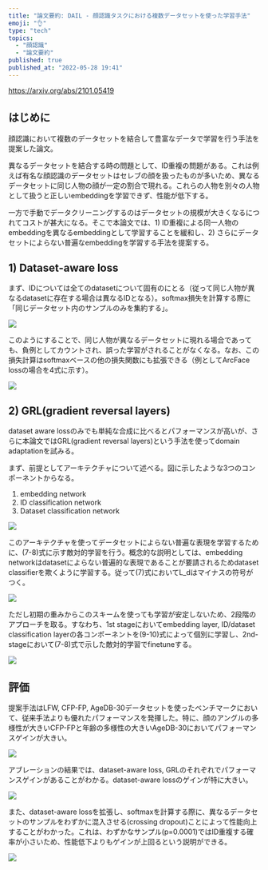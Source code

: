 ```yaml
---
title: "論文要約: DAIL - 顔認識タスクにおける複数データセットを使った学習手法"
emoji: "👌"
type: "tech"
topics:
  - "顔認識"
  - "論文要約"
published: true
published_at: "2022-05-28 19:41"
---
```


https://arxiv.org/abs/2101.05419

## はじめに

顔認識において複数のデータセットを結合して豊富なデータで学習を行う手法を提案した論文。

異なるデータセットを結合する時の問題として、ID重複の問題がある。これは例えば有名な顔認識のデータセットはセレブの顔を扱ったものが多いため、異なるデータセットに同じ人物の顔が一定の割合で現れる。これらの人物を別々の人物として扱うと正しいembeddingを学習できず、性能が低下する。

一方で手動でデータクリーニングするのはデータセットの規模が大きくなるにつれてコストが甚大になる。そこで本論文では、1) ID重複による同一人物のembeddingを異なるembeddingとして学習することを緩和し、2) さらにデータセットによらない普遍なembeddingを学習する手法を提案する。

## 1) Dataset-aware loss

まず、IDについては全てのdatasetについて固有のにとる（従って同じ人物が異なるdatasetに存在する場合は異なるIDとなる）。softmax損失を計算する際に「同じデータセット内のサンプルのみを集約する」。

![](https://storage.googleapis.com/zenn-user-upload/e56e019cd61a-20220528.png)

このようにすることで、同じ人物が異なるデータセットに現れる場合であっても、負例としてカウントされ、誤った学習がされることがなくなる。なお、この損失計算はsoftmaxベースの他の損失関数にも拡張できる（例としてArcFace lossの場合を4式に示す）。

![](https://storage.googleapis.com/zenn-user-upload/ce62a4d40be5-20220528.png)

## 2) GRL(gradient reversal layers)

dataset aware lossのみでも単純な合成に比べるとパフォーマンスが高いが、さらに本論文ではGRL(gradient reversal layers)という手法を使ってdomain adaptationを試みる。

まず、前提としてアーキテクチャについて述べる。図に示したような3つのコンポーネントからなる。

1) embedding network
2) ID classification network
3) Dataset classification network

![](https://storage.googleapis.com/zenn-user-upload/158064d32f78-20220528.png)

このアーキテクチャを使ってデータセットによらない普遍な表現を学習するために、(7-8)式に示す敵対的学習を行う。概念的な説明としては、embedding networkはdatasetによらない普遍的な表現であることが要請されるためdataset classifierを欺くように学習する。従って(7)式においてL_dはマイナスの符号がつく。

![](https://storage.googleapis.com/zenn-user-upload/c6927b0a62c8-20220528.png)

ただし初期の重みからこのスキームを使っても学習が安定しないため、2段階のアプローチを取る。すなわち、1st stageにおいてembedding layer, ID/dataset classification layerの各コンポーネントを(9-10)式によって個別に学習し、2nd-stageにおいて(7-8)式で示した敵対的学習でfinetuneする。

![](https://storage.googleapis.com/zenn-user-upload/92c128f1e6dd-20220528.png)

## 評価

提案手法はLFW, CFP-FP, AgeDB-30データセットを使ったベンチマークにおいて、従来手法よりも優れたパフォーマンスを発揮した。特に、顔のアングルの多様性が大きいCFP-FPと年齢の多様性の大きいAgeDB-30においてパフォーマンスゲインが大きい。

![](https://storage.googleapis.com/zenn-user-upload/bf0f8aa6c845-20220528.png)

アブレーションの結果では、dataset-aware loss, GRLのそれぞれでパフォーマンスゲインがあることがわかる。dataset-aware lossのゲインが特に大きい。

![](https://storage.googleapis.com/zenn-user-upload/a9c170093d15-20220528.png)

また、dataset-aware lossを拡張し、softmaxを計算する際に、異なるデータセットのサンプルをわずかに混入させる(crossing dropout)ことによって性能向上することがわかった。これは、わずかなサンプル(p=0.0001)ではID重複する確率が小さいため、性能低下よりもゲインが上回るという説明ができる。

![](https://storage.googleapis.com/zenn-user-upload/c2172cfb33ef-20220528.png)
